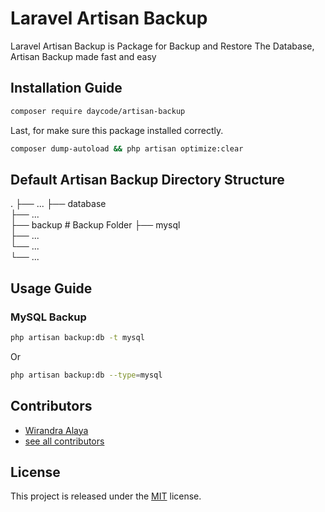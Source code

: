 # Laravel Artisan Backup
Laravel Artisan Backup is Package for Backup and Restore The Database, Artisan Backup made fast and easy

## Installation Guide
```bash
composer require daycode/artisan-backup
```

Last, for make sure this package installed correctly.
```bash
composer dump-autoload && php artisan optimize:clear
```

## Default Artisan Backup Directory Structure
.
├── ...
├── database                    
    ├── ...          
    ├── backup          # Backup Folder
        ├── mysql       
        ├── ...          
    └── ...                
└── ...

## Usage Guide

### MySQL Backup
```bash
php artisan backup:db -t mysql 
```
Or
```bash
php artisan backup:db --type=mysql
```

## Contributors
- [Wirandra Alaya](https://github.com/dayCod)
- [see all contributors](https://github.com/dayCod/laravel-artisan-backup/contributors)

## License
This project is released under the [MIT](http://opensource.org/licenses/MIT) license.

